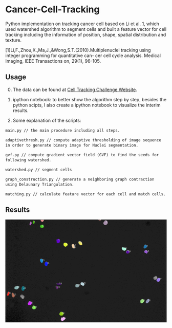 # Cancer-Cell-Tracking
Python implementation on tracking cancer cell based on Li et al. [1](https://www.ncbi.nlm.nih.gov/pubmed/19643704), which used watershed algorithm to segment cells and built a feature vector for cell tracking including the information of position, shape, spatial distribution and texture.  

[1]Li,F.,Zhou,X.,Ma,J.,&Wong,S.T.(2010).Multiplenuclei tracking using integer programming for quantitative can- cer cell cycle analysis. Medical Imaging, IEEE Transactions on, 29(1), 96-105.

## Usage
0. The data can be found at [Cell Tracking Challenge Website](http://www.codesolorzano.com/Challenges/CTC/Datasets.html). 

1. ipython notebook: to better show the algorithm step by step, besides the python scipts, I also create a ipython notebook to visualize the interim results.

2. Some explanation of the scripts:
```
main.py // the main procedure including all steps.
```
```
adaptivethresh.py // compute adaptive thresholding of image sequence in order to generate binary image for Nuclei segmentation.
```
```
gvf.py // compute gradient vector field (GVF) to find the seeds for following watershed.
```
```
watershed.py // segment cells
```
```
graph_construction.py // generate a neighboring graph contraction using Delaunary Triangulation.
```
```
matching.py // calculate feature vector for each cell and match cells. 
```

## Results
![ ](images/enhance_images.gif)